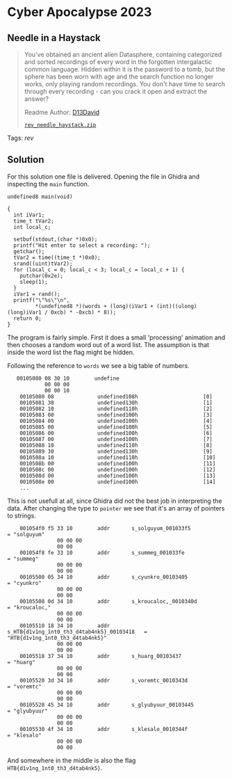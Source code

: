# Cyber Apocalypse 2023

## Needle in a Haystack

> You've obtained an ancient alien Datasphere, containing categorized and sorted recordings of every word in the forgotten intergalactic common language. Hidden within it is the password to a tomb, but the sphere has been worn with age and the search function no longer works, only playing random recordings. You don't have time to search through every recording - can you crack it open and extract the answer?
>
>  Readme Author: [D13David](https://github.com/D13David)
>
> [`rev_needle_haystack.zip`](rev_needle_haystack.zip)

Tags: _rev_

## Solution
For this solution one file is delivered. Opening the file in Ghidra and inspecting the `main` function.

```
undefined8 main(void)

{
  int iVar1;
  time_t tVar2;
  int local_c;
  
  setbuf(stdout,(char *)0x0);
  printf("Hit enter to select a recording: ");
  getchar();
  tVar2 = time((time_t *)0x0);
  srand((uint)tVar2);
  for (local_c = 0; local_c < 3; local_c = local_c + 1) {
    putchar(0x2e);
    sleep(1);
  }
  iVar1 = rand();
  printf("\"%s\"\n",
         *(undefined8 *)(words + (long)(iVar1 + (int)((ulong)(long)iVar1 / 0xcb) * -0xcb) * 8));
  return 0;
}
```

The program is fairly simple. First it does a small 'processing' animation and then chooses a random word out of a word list. The assumption is that inside the word list the flag might be hidden.

Following the reference to `words` we see a big table of numbers.

```
   00105080 08 30 10        undefine
            00 00 00 
            00 00 10 
    00105080 08              undefined108h                     [0]
    00105081 30              undefined130h                     [1]
    00105082 10              undefined110h                     [2]
    00105083 00              undefined100h                     [3]
    00105084 00              undefined100h                     [4]
    00105085 00              undefined100h                     [5]
    00105086 00              undefined100h                     [6]
    00105087 00              undefined100h                     [7]
    00105088 10              undefined110h                     [8]
    00105089 30              undefined130h                     [9]
    0010508a 10              undefined110h                     [10]
    0010508b 00              undefined100h                     [11]
    0010508c 00              undefined100h                     [12]
    0010508d 00              undefined100h                     [13]
    0010508e 00              undefined100h                     [14]
    ...
```

This is not usefull at all, since Ghidra did not the best job in interpreting the data. After changing the type to `pointer` we see that it's an array of pointers to strings.

```
    001054f0 f5 33 10        addr       s_solguyum_001033f5                         = "solguyum"
                00 00 00 
                00 00
    001054f8 fe 33 10        addr       s_summeg_001033fe                           = "summeg"
                00 00 00 
                00 00
    00105500 05 34 10        addr       s_cyunkro_00103405                          = "cyunkro"
                00 00 00 
                00 00
    00105508 0d 34 10        addr       s_kroucaloc,_0010340d                       = "kroucaloc,"
                00 00 00 
                00 00
    00105510 18 34 10        addr       s_HTB{d1v1ng_1nt0_th3_d4tab4nk5}_00103418   = "HTB{d1v1ng_1nt0_th3_d4tab4nk5}"
                00 00 00 
                00 00
    00105518 37 34 10        addr       s_huarg_00103437                            = "huarg"
                00 00 00 
                00 00
    00105520 3d 34 10        addr       s_voremtc_0010343d                          = "voremtc"
                00 00 00 
                00 00
    00105528 45 34 10        addr       s_glyubyuur_00103445                        = "glyubyuur"
                00 00 00 
                00 00
    00105530 4f 34 10        addr       s_klesalo_0010344f                          = "klesalo"
                00 00 00 
                00 00
```

And somewhere in the middle is also the flag `HTB{d1v1ng_1nt0_th3_d4tab4nk5}`.